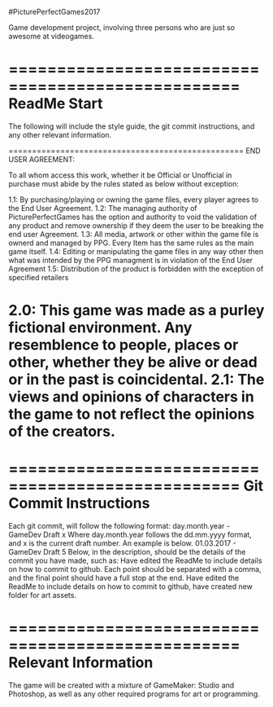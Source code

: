 #PicturePerfectGames2017

Game development project, involving three persons who are just so awesome at videogames.



==================================================
ReadMe Start
==================================================
The following will include the style guide, the git commit instructions, and any other relevant information.

==================================================
END USER AGREEMENT:

To all whom access this work, whether it be Official or Unofficial in purchase must abide by the rules stated as below 
without exception:

1.1: By purchasing/playing or owning the game files, every player agrees to the End User
     Agreement.
1.2: The managing authority of PicturePerfectGames has the option and authority to void
     the validation of any product and remove ownership if they deem the user to be breaking
     the end user Agreement.
1.3: All media, artwork or other within the game file is ownerd and managed by PPG. Every 
     Item has the same rules as the main game itself.
1.4: Editing or manipulating the game files in any way other then what was intended by 
     the PPG managment is in violation of the End User Agreement
1.5: Distribution of the product is forbidden with the exception of specified retailers

2.0: This game was made as a purley fictional environment. Any resemblence to people, 
     places or other, whether they be alive or dead or in the past is coincidental.
2.1: The views and opinions of characters in the game to not reflect the opinions of the
     creators.
==================================================


==================================================
Git Commit Instructions
==================================================
Each git commit, will follow the following format:
    day.month.year - GameDev Draft x
Where day.month.year follows the dd.mm.yyyy format, and x is the current draft number. An example is below.
    01.03.2017 - GameDev Draft 5
Below, in the description, should be the details of the commit you have made, such as:
    Have edited the ReadMe to include details on how to commit to github.
Each point should be separated with a comma, and the final point should have a full stop at the end.
    Have edited the ReadMe to include details on how to commit to github, have created new folder for art assets.
	



==================================================
Relevant Information
==================================================
The game will be created with a mixture of GameMaker: Studio and Photoshop, as well as any other required programs for art or programming.